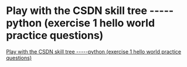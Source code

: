 # Play with the CSDN skill tree -----python (exercise 1 hello world practice questions)
[Play with the CSDN skill tree -----python (exercise 1 hello world practice questions)](https://aiwithcloud.com/2022/09/16/play_with_the_csdn_skill_tree______python_exercise_1_hello_world_practice_questions/)